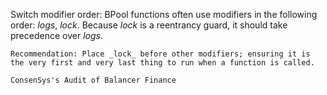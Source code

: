 Switch modifier order: BPool functions often use modifiers in the following order: _logs_, _lock_. Because _lock_ is a reentrancy guard, it should take precedence over _logs_.

    Recommendation: Place _lock_ before other modifiers; ensuring it is the very first and very last thing to run when a function is called.

    ConsenSys's Audit of Balancer Finance